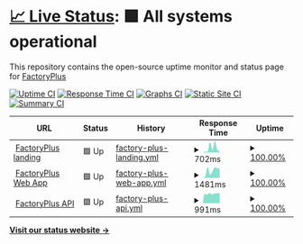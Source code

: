 # [📈 Live Status](https://status.factoryplus.in): <!--live status--> **🟩 All systems operational**

This repository contains the open-source uptime monitor and status page for [FactoryPlus](https://status.factoryplus.in)

[![Uptime CI](https://github.com/factoryplus/status/workflows/Uptime%20CI/badge.svg)](https://github.com/factoryplus/status/actions?query=workflow%3A%22Uptime+CI%22)
[![Response Time CI](https://github.com/factoryplus/status/workflows/Response%20Time%20CI/badge.svg)](https://github.com/factoryplus/status/actions?query=workflow%3A%22Response+Time+CI%22)
[![Graphs CI](https://github.com/factoryplus/status/workflows/Graphs%20CI/badge.svg)](https://github.com/factoryplus/status/actions?query=workflow%3A%22Graphs+CI%22)
[![Static Site CI](https://github.com/factoryplus/status/workflows/Static%20Site%20CI/badge.svg)](https://github.com/factoryplus/status/actions?query=workflow%3A%22Static+Site+CI%22)
[![Summary CI](https://github.com/factoryplus/status/workflows/Summary%20CI/badge.svg)](https://github.com/factoryplus/status/actions?query=workflow%3A%22Summary+CI%22)

<!--start: status pages-->
<!-- This summary is generated by Upptime (https://github.com/upptime/upptime) -->
<!-- Do not edit this manually, your changes will be overwritten -->
<!-- prettier-ignore -->
| URL | Status | History | Response Time | Uptime |
| --- | ------ | ------- | ------------- | ------ |
| <img alt="" src="https://favicons.githubusercontent.com/factoryplus.in" height="13"> [FactoryPlus landing](https://factoryplus.in) | 🟩 Up | [factory-plus-landing.yml](https://github.com/factoryplus/status/commits/HEAD/history/factory-plus-landing.yml) | <details><summary><img alt="Response time graph" src="./graphs/factory-plus-landing/response-time-week.png" height="20"> 702ms</summary><br><a href="https://status.factoryplus.in/history/factory-plus-landing"><img alt="Response time 272" src="https://img.shields.io/endpoint?url=https%3A%2F%2Fraw.githubusercontent.com%2Ffactoryplus%2Fstatus%2FHEAD%2Fapi%2Ffactory-plus-landing%2Fresponse-time.json"></a><br><a href="https://status.factoryplus.in/history/factory-plus-landing"><img alt="24-hour response time 542" src="https://img.shields.io/endpoint?url=https%3A%2F%2Fraw.githubusercontent.com%2Ffactoryplus%2Fstatus%2FHEAD%2Fapi%2Ffactory-plus-landing%2Fresponse-time-day.json"></a><br><a href="https://status.factoryplus.in/history/factory-plus-landing"><img alt="7-day response time 702" src="https://img.shields.io/endpoint?url=https%3A%2F%2Fraw.githubusercontent.com%2Ffactoryplus%2Fstatus%2FHEAD%2Fapi%2Ffactory-plus-landing%2Fresponse-time-week.json"></a><br><a href="https://status.factoryplus.in/history/factory-plus-landing"><img alt="30-day response time 981" src="https://img.shields.io/endpoint?url=https%3A%2F%2Fraw.githubusercontent.com%2Ffactoryplus%2Fstatus%2FHEAD%2Fapi%2Ffactory-plus-landing%2Fresponse-time-month.json"></a><br><a href="https://status.factoryplus.in/history/factory-plus-landing"><img alt="1-year response time 272" src="https://img.shields.io/endpoint?url=https%3A%2F%2Fraw.githubusercontent.com%2Ffactoryplus%2Fstatus%2FHEAD%2Fapi%2Ffactory-plus-landing%2Fresponse-time-year.json"></a></details> | <details><summary><a href="https://status.factoryplus.in/history/factory-plus-landing">100.00%</a></summary><a href="https://status.factoryplus.in/history/factory-plus-landing"><img alt="All-time uptime 100.00%" src="https://img.shields.io/endpoint?url=https%3A%2F%2Fraw.githubusercontent.com%2Ffactoryplus%2Fstatus%2FHEAD%2Fapi%2Ffactory-plus-landing%2Fuptime.json"></a><br><a href="https://status.factoryplus.in/history/factory-plus-landing"><img alt="24-hour uptime 100.00%" src="https://img.shields.io/endpoint?url=https%3A%2F%2Fraw.githubusercontent.com%2Ffactoryplus%2Fstatus%2FHEAD%2Fapi%2Ffactory-plus-landing%2Fuptime-day.json"></a><br><a href="https://status.factoryplus.in/history/factory-plus-landing"><img alt="7-day uptime 100.00%" src="https://img.shields.io/endpoint?url=https%3A%2F%2Fraw.githubusercontent.com%2Ffactoryplus%2Fstatus%2FHEAD%2Fapi%2Ffactory-plus-landing%2Fuptime-week.json"></a><br><a href="https://status.factoryplus.in/history/factory-plus-landing"><img alt="30-day uptime 100.00%" src="https://img.shields.io/endpoint?url=https%3A%2F%2Fraw.githubusercontent.com%2Ffactoryplus%2Fstatus%2FHEAD%2Fapi%2Ffactory-plus-landing%2Fuptime-month.json"></a><br><a href="https://status.factoryplus.in/history/factory-plus-landing"><img alt="1-year uptime 100.00%" src="https://img.shields.io/endpoint?url=https%3A%2F%2Fraw.githubusercontent.com%2Ffactoryplus%2Fstatus%2FHEAD%2Fapi%2Ffactory-plus-landing%2Fuptime-year.json"></a></details>
| <img alt="" src="https://favicons.githubusercontent.com/web.factoryplus.in" height="13"> [FactoryPlus Web App](https://web.factoryplus.in) | 🟩 Up | [factory-plus-web-app.yml](https://github.com/factoryplus/status/commits/HEAD/history/factory-plus-web-app.yml) | <details><summary><img alt="Response time graph" src="./graphs/factory-plus-web-app/response-time-week.png" height="20"> 1481ms</summary><br><a href="https://status.factoryplus.in/history/factory-plus-web-app"><img alt="Response time 848" src="https://img.shields.io/endpoint?url=https%3A%2F%2Fraw.githubusercontent.com%2Ffactoryplus%2Fstatus%2FHEAD%2Fapi%2Ffactory-plus-web-app%2Fresponse-time.json"></a><br><a href="https://status.factoryplus.in/history/factory-plus-web-app"><img alt="24-hour response time 1746" src="https://img.shields.io/endpoint?url=https%3A%2F%2Fraw.githubusercontent.com%2Ffactoryplus%2Fstatus%2FHEAD%2Fapi%2Ffactory-plus-web-app%2Fresponse-time-day.json"></a><br><a href="https://status.factoryplus.in/history/factory-plus-web-app"><img alt="7-day response time 1481" src="https://img.shields.io/endpoint?url=https%3A%2F%2Fraw.githubusercontent.com%2Ffactoryplus%2Fstatus%2FHEAD%2Fapi%2Ffactory-plus-web-app%2Fresponse-time-week.json"></a><br><a href="https://status.factoryplus.in/history/factory-plus-web-app"><img alt="30-day response time 1310" src="https://img.shields.io/endpoint?url=https%3A%2F%2Fraw.githubusercontent.com%2Ffactoryplus%2Fstatus%2FHEAD%2Fapi%2Ffactory-plus-web-app%2Fresponse-time-month.json"></a><br><a href="https://status.factoryplus.in/history/factory-plus-web-app"><img alt="1-year response time 848" src="https://img.shields.io/endpoint?url=https%3A%2F%2Fraw.githubusercontent.com%2Ffactoryplus%2Fstatus%2FHEAD%2Fapi%2Ffactory-plus-web-app%2Fresponse-time-year.json"></a></details> | <details><summary><a href="https://status.factoryplus.in/history/factory-plus-web-app">100.00%</a></summary><a href="https://status.factoryplus.in/history/factory-plus-web-app"><img alt="All-time uptime 99.99%" src="https://img.shields.io/endpoint?url=https%3A%2F%2Fraw.githubusercontent.com%2Ffactoryplus%2Fstatus%2FHEAD%2Fapi%2Ffactory-plus-web-app%2Fuptime.json"></a><br><a href="https://status.factoryplus.in/history/factory-plus-web-app"><img alt="24-hour uptime 100.00%" src="https://img.shields.io/endpoint?url=https%3A%2F%2Fraw.githubusercontent.com%2Ffactoryplus%2Fstatus%2FHEAD%2Fapi%2Ffactory-plus-web-app%2Fuptime-day.json"></a><br><a href="https://status.factoryplus.in/history/factory-plus-web-app"><img alt="7-day uptime 100.00%" src="https://img.shields.io/endpoint?url=https%3A%2F%2Fraw.githubusercontent.com%2Ffactoryplus%2Fstatus%2FHEAD%2Fapi%2Ffactory-plus-web-app%2Fuptime-week.json"></a><br><a href="https://status.factoryplus.in/history/factory-plus-web-app"><img alt="30-day uptime 100.00%" src="https://img.shields.io/endpoint?url=https%3A%2F%2Fraw.githubusercontent.com%2Ffactoryplus%2Fstatus%2FHEAD%2Fapi%2Ffactory-plus-web-app%2Fuptime-month.json"></a><br><a href="https://status.factoryplus.in/history/factory-plus-web-app"><img alt="1-year uptime 99.99%" src="https://img.shields.io/endpoint?url=https%3A%2F%2Fraw.githubusercontent.com%2Ffactoryplus%2Fstatus%2FHEAD%2Fapi%2Ffactory-plus-web-app%2Fuptime-year.json"></a></details>
| <img alt="" src="https://favicons.githubusercontent.com/api.factoryplus.in" height="13"> [FactoryPlus API](https://api.factoryplus.in) | 🟩 Up | [factory-plus-api.yml](https://github.com/factoryplus/status/commits/HEAD/history/factory-plus-api.yml) | <details><summary><img alt="Response time graph" src="./graphs/factory-plus-api/response-time-week.png" height="20"> 991ms</summary><br><a href="https://status.factoryplus.in/history/factory-plus-api"><img alt="Response time 756" src="https://img.shields.io/endpoint?url=https%3A%2F%2Fraw.githubusercontent.com%2Ffactoryplus%2Fstatus%2FHEAD%2Fapi%2Ffactory-plus-api%2Fresponse-time.json"></a><br><a href="https://status.factoryplus.in/history/factory-plus-api"><img alt="24-hour response time 1040" src="https://img.shields.io/endpoint?url=https%3A%2F%2Fraw.githubusercontent.com%2Ffactoryplus%2Fstatus%2FHEAD%2Fapi%2Ffactory-plus-api%2Fresponse-time-day.json"></a><br><a href="https://status.factoryplus.in/history/factory-plus-api"><img alt="7-day response time 991" src="https://img.shields.io/endpoint?url=https%3A%2F%2Fraw.githubusercontent.com%2Ffactoryplus%2Fstatus%2FHEAD%2Fapi%2Ffactory-plus-api%2Fresponse-time-week.json"></a><br><a href="https://status.factoryplus.in/history/factory-plus-api"><img alt="30-day response time 846" src="https://img.shields.io/endpoint?url=https%3A%2F%2Fraw.githubusercontent.com%2Ffactoryplus%2Fstatus%2FHEAD%2Fapi%2Ffactory-plus-api%2Fresponse-time-month.json"></a><br><a href="https://status.factoryplus.in/history/factory-plus-api"><img alt="1-year response time 756" src="https://img.shields.io/endpoint?url=https%3A%2F%2Fraw.githubusercontent.com%2Ffactoryplus%2Fstatus%2FHEAD%2Fapi%2Ffactory-plus-api%2Fresponse-time-year.json"></a></details> | <details><summary><a href="https://status.factoryplus.in/history/factory-plus-api">100.00%</a></summary><a href="https://status.factoryplus.in/history/factory-plus-api"><img alt="All-time uptime 99.97%" src="https://img.shields.io/endpoint?url=https%3A%2F%2Fraw.githubusercontent.com%2Ffactoryplus%2Fstatus%2FHEAD%2Fapi%2Ffactory-plus-api%2Fuptime.json"></a><br><a href="https://status.factoryplus.in/history/factory-plus-api"><img alt="24-hour uptime 100.00%" src="https://img.shields.io/endpoint?url=https%3A%2F%2Fraw.githubusercontent.com%2Ffactoryplus%2Fstatus%2FHEAD%2Fapi%2Ffactory-plus-api%2Fuptime-day.json"></a><br><a href="https://status.factoryplus.in/history/factory-plus-api"><img alt="7-day uptime 100.00%" src="https://img.shields.io/endpoint?url=https%3A%2F%2Fraw.githubusercontent.com%2Ffactoryplus%2Fstatus%2FHEAD%2Fapi%2Ffactory-plus-api%2Fuptime-week.json"></a><br><a href="https://status.factoryplus.in/history/factory-plus-api"><img alt="30-day uptime 99.88%" src="https://img.shields.io/endpoint?url=https%3A%2F%2Fraw.githubusercontent.com%2Ffactoryplus%2Fstatus%2FHEAD%2Fapi%2Ffactory-plus-api%2Fuptime-month.json"></a><br><a href="https://status.factoryplus.in/history/factory-plus-api"><img alt="1-year uptime 99.97%" src="https://img.shields.io/endpoint?url=https%3A%2F%2Fraw.githubusercontent.com%2Ffactoryplus%2Fstatus%2FHEAD%2Fapi%2Ffactory-plus-api%2Fuptime-year.json"></a></details>

<!--end: status pages-->

[**Visit our status website →**](https://status.factoryplus.in)
